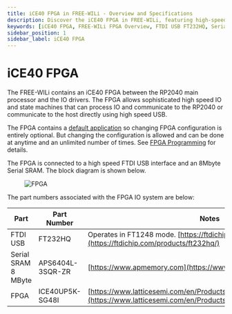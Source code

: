 ```yaml
---
title: iCE40 FPGA in FREE-WILi - Overview and Specifications
description: Discover the iCE40 FPGA in FREE-WILi, featuring high-speed IO and state machines. Learn about its default application, optional configuration changes, and part numbers for FTDI USB, Serial SRAM, and FPGA components.
keywords: [iCE40 FPGA, FREE-WILi FPGA Overview, FTDI USB FT232HQ, Serial SRAM APS6404L, FPGA Configuration, RP2040 FPGA Integration, High-Speed IO FPGA]
sidebar_position: 1
sidebar_label: iCE40 FPGA
---
```


# iCE40 FPGA

The FREE-WILi contains an iCE40 FPGA between the RP2040 main processor and the IO drivers. The FPGA allows sophisticated high speed IO and state machines that can process IO and communicate to the RP2040 or communicate to the host directly using high speed USB.

The FPGA contains a [default application](/hardware-low-level-details/ice40-fpga/fpga-default-application/) so changing FPGA configuration is entirely optional. But changing the configuration is allowed and can be done at anytime and an unlimited number of times. See [FPGA Programming](/hardware-low-level-details/ice40-fpga/fpga-programming/) for details.

The FPGA is connected to a high speed FTDI USB interface and an 8Mbyte Serial SRAM. The block diagram is shown below.

<div class="text--center">

<figure>

![FPGA ](../../assets/fpga_overview.png "FPGA ")
<figcaption></figcaption>
</figure>
</div>

The part numbers associated with the FPGA IO system are below:

| Part                	| Part Number      	| Notes                                                                                                                                     	|
|---------------------	|------------------	|-------------------------------------------------------------------------------------------------------------------------------------------	|
| FTDI USB            	| FT232HQ          	| Operates in FT1248 mode. [https://ftdichip.com/products/ft232hq/](https://ftdichip.com/products/ft232hq/)                                 	|
| Serial SRAM 8 MByte 	| APS6404L-3SQR-ZR 	| [https://www.apmemory.com](https://www.apmemory.com)                                                                                       	|
| FPGA                	| ICE40UP5K-SG48I  	| [https://www.latticesemi.com/en/Products/FPGAandCPLD/iCE40UltraPlus](https://www.latticesemi.com/en/Products/FPGAandCPLD/iCE40UltraPlus)  	|